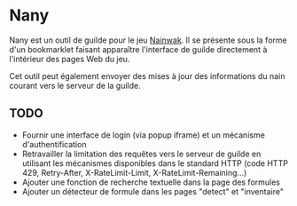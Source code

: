 # Nany

Nany est un outil de guilde pour le jeu [Nainwak](www.nainwak.fr). Il se présente
sous la forme d'un bookmarklet faisant apparaître l'interface de guilde directement
à l'intérieur des pages Web du jeu.

Cet outil peut également envoyer des mises à jour des informations du nain
courant vers le serveur de la guilde.


## TODO

- Fournir une interface de login (via popup iframe) et un mécanisme d'authentification
- Retravailler la limitation des requêtes vers le serveur de guilde en utilisant
  les mécanismes disponibles dans le standard HTTP (code HTTP 429, Retry-After,
  X-RateLimit-Limit, X-RateLimit-Remaining...)
- Ajouter une fonction de recherche textuelle dans la page des formules
- Ajouter un détecteur de formule dans les pages "detect" et "inventaire"
